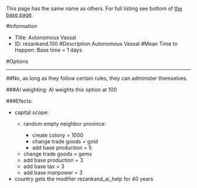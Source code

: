 This page has the same name as others. For full listing see bottom of [the base page](autonomous_vassal.md).

#Information
 - Title: Autonomous Vassal
 - ID: rezankand.100
#Description
Autonomous Vassal
#Mean Time to Happen:
Base time = 1 days

#Options

___
##No, as long as they follow certain rules, they can administer themselves.

###AI weighting:
AI weights this option at 100


###Efects:<ul><li>capital scope:</li><ul><li>random empty neighbor province:</li><ul><li>create colony = 1000</li><li>change trade goods = gold</li><li>add base production = 5</li></ul><li>change trade goods = gems</li><li>add base production = 3</li><li>add base tax = 3</li><li>add base manpower = 3</li></ul><li>country gets the modifier rezankand_ai_help for 40 years</li></ul>
